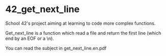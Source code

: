 # 42_get_next_line

School 42's project aiming at learning to code more complex functions.

Get_next_line is a function which read a file and return the first line (which end by an EOF or a \n).

You can read the subject in get_next_line.en.pdf
